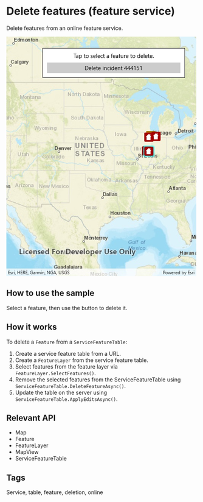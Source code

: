 ﻿# Delete features (feature service)

Delete features from an online feature service.

![Screenshot](DeleteFeatures.jpg)

## How to use the sample

Select a feature, then use the button to delete it.

## How it works

To delete a `Feature` from a `ServiceFeatureTable`:

1. Create a service feature table from a URL.
2. Create a `FeatureLayer` from the service feature table.
3. Select features from the feature layer via `FeatureLayer.SelectFeatures()`.
4. Remove the selected features from the ServiceFeatureTable using `ServiceFeatureTable.DeleteFeatureAsync()`.
5. Update the table on the server using `ServiceFeatureTable.ApplyEditsAsync()`.

## Relevant API

* Map
* Feature
* FeatureLayer
* MapView
* ServiceFeatureTable

## Tags

Service, table, feature, deletion, online